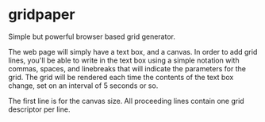 # gridpaper
Simple but powerful browser based grid generator.

The web page will simply have a text box, and a canvas. In order to add grid
lines, you'll be able to write in the text box using a simple notation with
commas, spaces, and linebreaks that will indicate the parameters for the grid.
The grid will be rendered each time the contents of the text box change,
set on an interval of 5 seconds or so.

The first line is for the canvas size. All proceeding lines contain one grid
descriptor per line.